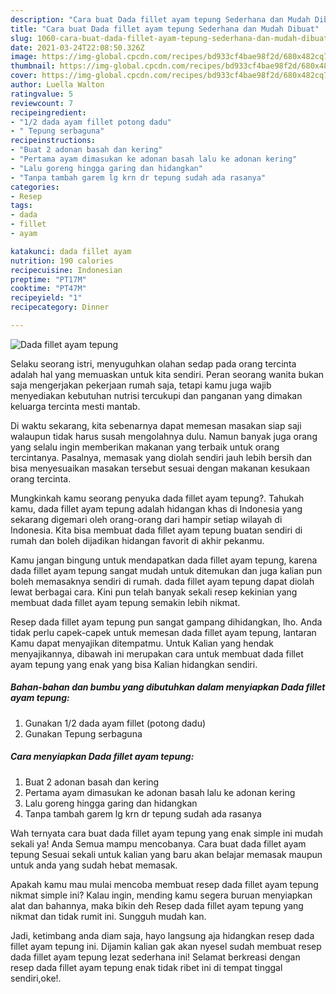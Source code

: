 ```yaml
---
description: "Cara buat Dada fillet ayam tepung Sederhana dan Mudah Dibuat"
title: "Cara buat Dada fillet ayam tepung Sederhana dan Mudah Dibuat"
slug: 1060-cara-buat-dada-fillet-ayam-tepung-sederhana-dan-mudah-dibuat
date: 2021-03-24T22:08:50.326Z
image: https://img-global.cpcdn.com/recipes/bd933cf4bae98f2d/680x482cq70/dada-fillet-ayam-tepung-foto-resep-utama.jpg
thumbnail: https://img-global.cpcdn.com/recipes/bd933cf4bae98f2d/680x482cq70/dada-fillet-ayam-tepung-foto-resep-utama.jpg
cover: https://img-global.cpcdn.com/recipes/bd933cf4bae98f2d/680x482cq70/dada-fillet-ayam-tepung-foto-resep-utama.jpg
author: Luella Walton
ratingvalue: 5
reviewcount: 7
recipeingredient:
- "1/2 dada ayam fillet potong dadu"
- " Tepung serbaguna"
recipeinstructions:
- "Buat 2 adonan basah dan kering"
- "Pertama ayam dimasukan ke adonan basah lalu ke adonan kering"
- "Lalu goreng hingga garing dan hidangkan"
- "Tanpa tambah garem lg krn dr tepung sudah ada rasanya"
categories:
- Resep
tags:
- dada
- fillet
- ayam

katakunci: dada fillet ayam 
nutrition: 190 calories
recipecuisine: Indonesian
preptime: "PT17M"
cooktime: "PT47M"
recipeyield: "1"
recipecategory: Dinner

---
```



![Dada fillet ayam tepung](https://img-global.cpcdn.com/recipes/bd933cf4bae98f2d/680x482cq70/dada-fillet-ayam-tepung-foto-resep-utama.jpg)

Selaku seorang istri, menyuguhkan olahan sedap pada orang tercinta adalah hal yang memuaskan untuk kita sendiri. Peran seorang  wanita bukan saja mengerjakan pekerjaan rumah saja, tetapi kamu juga wajib menyediakan kebutuhan nutrisi tercukupi dan panganan yang dimakan keluarga tercinta mesti mantab.

Di waktu  sekarang, kita sebenarnya dapat memesan masakan siap saji walaupun tidak harus susah mengolahnya dulu. Namun banyak juga orang yang selalu ingin memberikan makanan yang terbaik untuk orang tercintanya. Pasalnya, memasak yang diolah sendiri jauh lebih bersih dan bisa menyesuaikan masakan tersebut sesuai dengan makanan kesukaan orang tercinta. 



Mungkinkah kamu seorang penyuka dada fillet ayam tepung?. Tahukah kamu, dada fillet ayam tepung adalah hidangan khas di Indonesia yang sekarang digemari oleh orang-orang dari hampir setiap wilayah di Indonesia. Kita bisa membuat dada fillet ayam tepung buatan sendiri di rumah dan boleh dijadikan hidangan favorit di akhir pekanmu.

Kamu jangan bingung untuk mendapatkan dada fillet ayam tepung, karena dada fillet ayam tepung sangat mudah untuk ditemukan dan juga kalian pun boleh memasaknya sendiri di rumah. dada fillet ayam tepung dapat diolah lewat berbagai cara. Kini pun telah banyak sekali resep kekinian yang membuat dada fillet ayam tepung semakin lebih nikmat.

Resep dada fillet ayam tepung pun sangat gampang dihidangkan, lho. Anda tidak perlu capek-capek untuk memesan dada fillet ayam tepung, lantaran Kamu dapat menyajikan ditempatmu. Untuk Kalian yang hendak menyajikannya, dibawah ini merupakan cara untuk membuat dada fillet ayam tepung yang enak yang bisa Kalian hidangkan sendiri.

<!--inarticleads1-->

##### Bahan-bahan dan bumbu yang dibutuhkan dalam menyiapkan Dada fillet ayam tepung:

1. Gunakan 1/2 dada ayam fillet (potong dadu)
1. Gunakan  Tepung serbaguna




<!--inarticleads2-->

##### Cara menyiapkan Dada fillet ayam tepung:

1. Buat 2 adonan basah dan kering
1. Pertama ayam dimasukan ke adonan basah lalu ke adonan kering
1. Lalu goreng hingga garing dan hidangkan
1. Tanpa tambah garem lg krn dr tepung sudah ada rasanya




Wah ternyata cara buat dada fillet ayam tepung yang enak simple ini mudah sekali ya! Anda Semua mampu mencobanya. Cara buat dada fillet ayam tepung Sesuai sekali untuk kalian yang baru akan belajar memasak maupun untuk anda yang sudah hebat memasak.

Apakah kamu mau mulai mencoba membuat resep dada fillet ayam tepung nikmat simple ini? Kalau ingin, mending kamu segera buruan menyiapkan alat dan bahannya, maka bikin deh Resep dada fillet ayam tepung yang nikmat dan tidak rumit ini. Sungguh mudah kan. 

Jadi, ketimbang anda diam saja, hayo langsung aja hidangkan resep dada fillet ayam tepung ini. Dijamin kalian gak akan nyesel sudah membuat resep dada fillet ayam tepung lezat sederhana ini! Selamat berkreasi dengan resep dada fillet ayam tepung enak tidak ribet ini di tempat tinggal sendiri,oke!.

